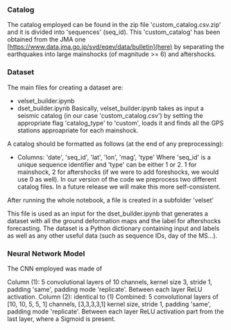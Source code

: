 ### Catalog
The catalog employed can be found in the zip file 'custom_catalog.csv.zip' and it is divided into 'sequences' (seq_id). This 'custom_catalog' has been obtained from the JMA one [https://www.data.jma.go.jp/svd/eqev/data/bulletin](here) by separating the earthquakes into large mainshocks (of magnitude >= 6) and aftershocks.

### Dataset
The main files for creating a dataset are:
- velset_builder.ipynb
- dset_builder.ipynb
Basically, velset_builder.ipynb takes as input a seismic catalog (in our case 'custom_catalog.csv') by setting the appropriate flag 'catalog_type' to 'custom', loads it and finds all the GPS stations approapriate for each mainshock.

A catalog should be formatted as follows (at the end of any preprocessing):
- Columns: 'date', 'seq_id', 'lat', 'lon', 'mag', 'type'
Where 'seq_id' is a unique sequence identifier and 'type' can be either 1 or 2. 1 for mainshock, 2 for aftershocks (if we were to add foreshocks, we would use 0 as well).
In our version of the code we preprocess two different catalog files. In a future release we will make this more self-consistent.

After running the whole notebook, a file is created in a subfolder 'velset'

This file is used as an input for the dset_builder.ipynb that generates a dataset with all the ground deformation maps and the label for aftershocks forecasting.
The dataset is a Python dictionary containing input and labels as well as any other useful data (such as sequence IDs, day of the MS...).


### Neural Network Model

The CNN employed was made of

Column (1): 5 convolutional layers of 10 channels, kernel size 3, stride 1, padding 'same', padding mode 'replicate'. Between each layer ReLU activation.
Column (2): identical to (1)
Combined: 5 convolutional layers of [10, 10, 5, 5, 1] channels, [3,3,3,3,1] kernel size, stride 1, padding 'same', padding mode 'replicate'. Between each layer ReLU activation part from the last layer, where a Sigmoid is present.




